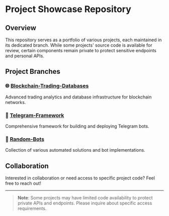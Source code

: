 # Project Showcase Repository

## Overview
This repository serves as a portfolio of various projects, each maintained in its dedicated branch. While some projects' source code is available for review, certain components remain private to protect sensitive endpoints and personal APIs.

## Project Branches

### 🌐 [Blockchain-Trading-Databases](../../tree/Blockchain-Trading-Databases)
Advanced trading analytics and database infrastructure for blockchain networks.

### 🤖 [Telegram-Framework](../../tree/Telegram-Framework)
Comprehensive framework for building and deploying Telegram bots.

### 🔧 [Random-Bots](../../tree/Random-Bots)
Collection of various automated solutions and bot implementations.

## Collaboration
Interested in collaboration or need access to specific project code? Feel free to reach out!

---

> **Note**: Some projects may have limited code availability to protect private APIs and endpoints. Please inquire about specific access requirements.
